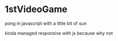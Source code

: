 # 1stVideoGame

pong in javascript with a little bit of sun

kinda managed responsive with js because why not
